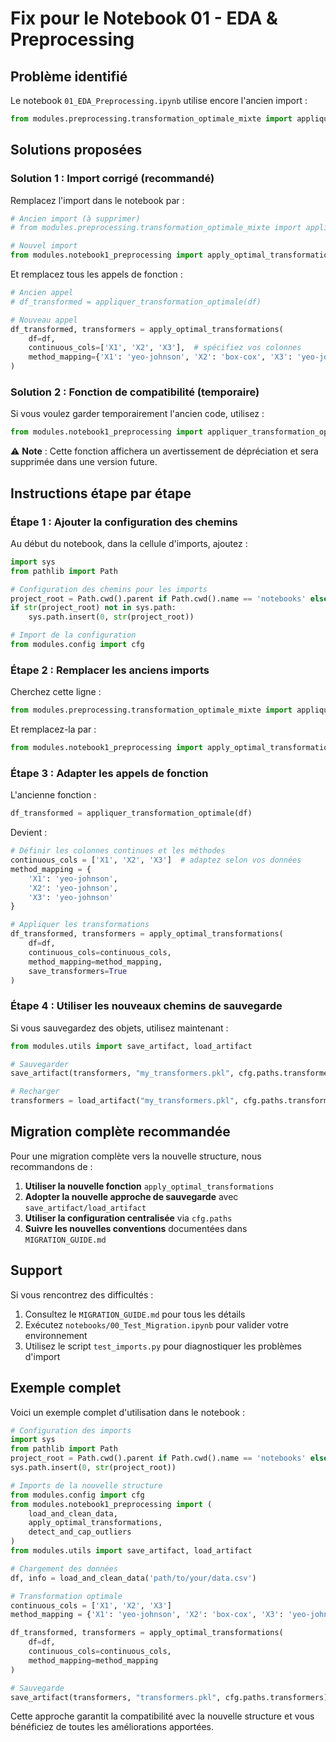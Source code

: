 # Fix pour le Notebook 01 - EDA & Preprocessing

## Problème identifié

Le notebook `01_EDA_Preprocessing.ipynb` utilise encore l'ancien import :

```python
from modules.preprocessing.transformation_optimale_mixte import appliquer_transformation_optimale
```

## Solutions proposées

### Solution 1 : Import corrigé (recommandé)

Remplacez l'import dans le notebook par :

```python
# Ancien import (à supprimer)
# from modules.preprocessing.transformation_optimale_mixte import appliquer_transformation_optimale

# Nouvel import
from modules.notebook1_preprocessing import apply_optimal_transformations
```

Et remplacez tous les appels de fonction :

```python
# Ancien appel
# df_transformed = appliquer_transformation_optimale(df)

# Nouveau appel
df_transformed, transformers = apply_optimal_transformations(
    df=df,
    continuous_cols=['X1', 'X2', 'X3'],  # spécifiez vos colonnes
    method_mapping={'X1': 'yeo-johnson', 'X2': 'box-cox', 'X3': 'yeo-johnson'}
)
```

### Solution 2 : Fonction de compatibilité (temporaire)

Si vous voulez garder temporairement l'ancien code, utilisez :

```python
from modules.notebook1_preprocessing import appliquer_transformation_optimale
```

⚠️ **Note** : Cette fonction affichera un avertissement de dépréciation et sera supprimée dans une version future.

## Instructions étape par étape

### Étape 1 : Ajouter la configuration des chemins

Au début du notebook, dans la cellule d'imports, ajoutez :

```python
import sys
from pathlib import Path

# Configuration des chemins pour les imports
project_root = Path.cwd().parent if Path.cwd().name == 'notebooks' else Path.cwd()
if str(project_root) not in sys.path:
    sys.path.insert(0, str(project_root))

# Import de la configuration
from modules.config import cfg
```

### Étape 2 : Remplacer les anciens imports

Cherchez cette ligne :
```python
from modules.preprocessing.transformation_optimale_mixte import appliquer_transformation_optimale
```

Et remplacez-la par :
```python
from modules.notebook1_preprocessing import apply_optimal_transformations
```

### Étape 3 : Adapter les appels de fonction

L'ancienne fonction :
```python
df_transformed = appliquer_transformation_optimale(df)
```

Devient :
```python
# Définir les colonnes continues et les méthodes
continuous_cols = ['X1', 'X2', 'X3']  # adaptez selon vos données
method_mapping = {
    'X1': 'yeo-johnson',
    'X2': 'yeo-johnson', 
    'X3': 'yeo-johnson'
}

# Appliquer les transformations
df_transformed, transformers = apply_optimal_transformations(
    df=df,
    continuous_cols=continuous_cols,
    method_mapping=method_mapping,
    save_transformers=True
)
```

### Étape 4 : Utiliser les nouveaux chemins de sauvegarde

Si vous sauvegardez des objets, utilisez maintenant :

```python
from modules.utils import save_artifact, load_artifact

# Sauvegarder
save_artifact(transformers, "my_transformers.pkl", cfg.paths.transformers)

# Recharger
transformers = load_artifact("my_transformers.pkl", cfg.paths.transformers)
```

## Migration complète recommandée

Pour une migration complète vers la nouvelle structure, nous recommandons de :

1. **Utiliser la nouvelle fonction** `apply_optimal_transformations`
2. **Adopter la nouvelle approche de sauvegarde** avec `save_artifact/load_artifact`  
3. **Utiliser la configuration centralisée** via `cfg.paths`
4. **Suivre les nouvelles conventions** documentées dans `MIGRATION_GUIDE.md`

## Support

Si vous rencontrez des difficultés :

1. Consultez le `MIGRATION_GUIDE.md` pour tous les détails
2. Exécutez `notebooks/00_Test_Migration.ipynb` pour valider votre environnement
3. Utilisez le script `test_imports.py` pour diagnostiquer les problèmes d'import

## Exemple complet

Voici un exemple complet d'utilisation dans le notebook :

```python
# Configuration des imports
import sys
from pathlib import Path
project_root = Path.cwd().parent if Path.cwd().name == 'notebooks' else Path.cwd()
sys.path.insert(0, str(project_root))

# Imports de la nouvelle structure
from modules.config import cfg
from modules.notebook1_preprocessing import (
    load_and_clean_data,
    apply_optimal_transformations,
    detect_and_cap_outliers
)
from modules.utils import save_artifact, load_artifact

# Chargement des données
df, info = load_and_clean_data('path/to/your/data.csv')

# Transformation optimale
continuous_cols = ['X1', 'X2', 'X3']
method_mapping = {'X1': 'yeo-johnson', 'X2': 'box-cox', 'X3': 'yeo-johnson'}

df_transformed, transformers = apply_optimal_transformations(
    df=df,
    continuous_cols=continuous_cols,
    method_mapping=method_mapping
)

# Sauvegarde
save_artifact(transformers, "transformers.pkl", cfg.paths.transformers)
```

Cette approche garantit la compatibilité avec la nouvelle structure et vous bénéficiez de toutes les améliorations apportées.